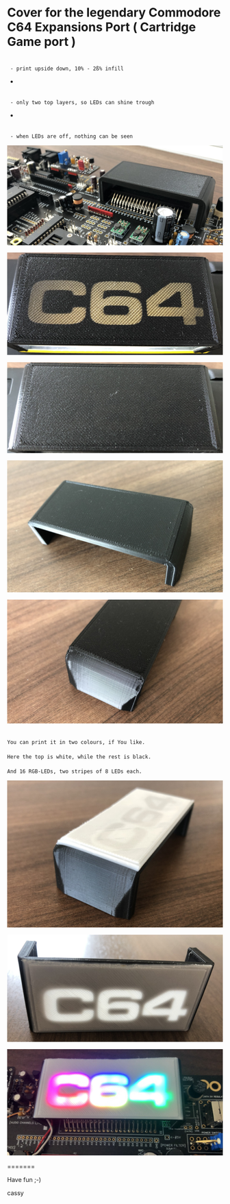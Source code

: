 # Cover for the legendary Commodore C64 Expansions Port ( Cartridge Game port )




<code>
 - print upside down, 10% - 2ß% infill  
</code>

*  

<code>
 - only two top layers, so LEDs can shine trough  
</code>

*  

<code>
 - when LEDs are off, nothing can be seen  
</code> 

<p align="center">
  <img src="cover0.png">
</p>



<p align="center">
  <img src="cover1.png">
</p>

<p align="center">
  <img src="cover2.png">
</p>

<p align="center">
  <img src="cover3.png">
</p>

<p align="center">
  <img src="cover4.png">
</p>

<code>
You can print it in two colours, if You like.  
</code> 

<code>
Here the top is white, while the rest is black.  
</code> 

<code>
And 16 RGB-LEDs, two stripes of 8 LEDs each.  
</code> 

<p align="center">
  <img src="cover7.png">
</p>

<p align="center">
  <img src="cover8.png">
</p>

<p align="center">
  <img src="cover9.png">
</p>


=======
</p>



Have fun ;-)

cassy

